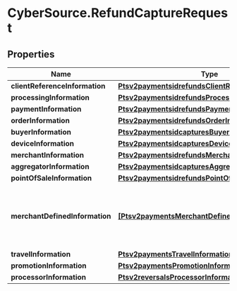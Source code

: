 # CyberSource.RefundCaptureRequest

## Properties
Name | Type | Description | Notes
------------ | ------------- | ------------- | -------------
**clientReferenceInformation** | [**Ptsv2paymentsidrefundsClientReferenceInformation**](Ptsv2paymentsidrefundsClientReferenceInformation.md) |  | [optional] 
**processingInformation** | [**Ptsv2paymentsidrefundsProcessingInformation**](Ptsv2paymentsidrefundsProcessingInformation.md) |  | [optional] 
**paymentInformation** | [**Ptsv2paymentsidrefundsPaymentInformation**](Ptsv2paymentsidrefundsPaymentInformation.md) |  | [optional] 
**orderInformation** | [**Ptsv2paymentsidrefundsOrderInformation**](Ptsv2paymentsidrefundsOrderInformation.md) |  | [optional] 
**buyerInformation** | [**Ptsv2paymentsidcapturesBuyerInformation**](Ptsv2paymentsidcapturesBuyerInformation.md) |  | [optional] 
**deviceInformation** | [**Ptsv2paymentsidcapturesDeviceInformation**](Ptsv2paymentsidcapturesDeviceInformation.md) |  | [optional] 
**merchantInformation** | [**Ptsv2paymentsidrefundsMerchantInformation**](Ptsv2paymentsidrefundsMerchantInformation.md) |  | [optional] 
**aggregatorInformation** | [**Ptsv2paymentsidcapturesAggregatorInformation**](Ptsv2paymentsidcapturesAggregatorInformation.md) |  | [optional] 
**pointOfSaleInformation** | [**Ptsv2paymentsidrefundsPointOfSaleInformation**](Ptsv2paymentsidrefundsPointOfSaleInformation.md) |  | [optional] 
**merchantDefinedInformation** | [**[Ptsv2paymentsMerchantDefinedInformation]**](Ptsv2paymentsMerchantDefinedInformation.md) | The object containing the custom data that the merchant defines.  | [optional] 
**travelInformation** | [**Ptsv2paymentsTravelInformation**](Ptsv2paymentsTravelInformation.md) |  | [optional] 
**promotionInformation** | [**Ptsv2paymentsPromotionInformation**](Ptsv2paymentsPromotionInformation.md) |  | [optional] 
**processorInformation** | [**Ptsv2reversalsProcessorInformation**](Ptsv2reversalsProcessorInformation.md) |  | [optional] 


